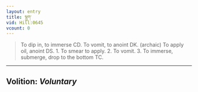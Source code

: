 ```yaml
---
layout: entry
title: སྙུག་
vid: Hill:0645
vcount: 0
---
```

> To dip in, to immerse CD\. To vomit, to anoint DK\. (archaic) To apply oil, anoint DS\. 1\. To smear to apply\. 2\. To vomit\. 3\. To immerse, submerge, drop to the bottom TC\.

---
Volition: _Voluntary_
---

